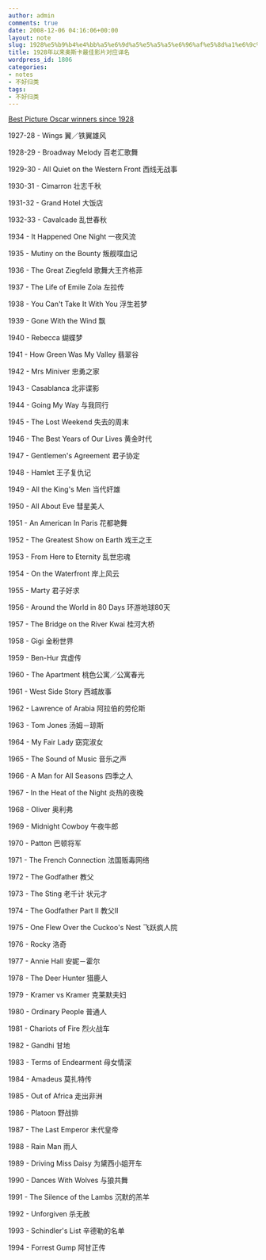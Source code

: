 ```yaml
---
author: admin
comments: true
date: 2008-12-06 04:16:06+00:00
layout: note
slug: 1928%e5%b9%b4%e4%bb%a5%e6%9d%a5%e5%a5%a5%e6%96%af%e5%8d%a1%e6%9c%80%e4%bd%b3%e5%bd%b1%e7%89%87%e5%af%b9%e5%ba%94%e8%af%91%e5%90%8d
title: 1928年以来奥斯卡最佳影片对应译名
wordpress_id: 1806
categories:
- notes
- 不好归类
tags:
- 不好归类
---
```


[Best Picture Oscar winners since 1928](http://www.usatoday.com/life/special/l96os039.htm)  


1927-28 - Wings 翼／铁翼雄风  
  
1928-29 - Broadway Melody 百老汇歌舞  
  
1929-30 - All Quiet on the Western Front 西线无战事  
  
1930-31 - Cimarron 壮志千秋  
  
1931-32 - Grand Hotel 大饭店  
  
1932-33 - Cavalcade 乱世春秋  
  
1934 - It Happened One Night 一夜风流  
  
1935 - Mutiny on the Bounty 叛舰喋血记  
  
1936 - The Great Ziegfeld 歌舞大王齐格菲  
  
1937 - The Life of Emile Zola 左拉传  
  
1938 - You Can't Take It With You 浮生若梦  
  
1939 - Gone With the Wind 飘  
  
1940 - Rebecca 蝴蝶梦  
  
1941 - How Green Was My Valley 翡翠谷  
  
1942 - Mrs Miniver 忠勇之家  
  
1943 - Casablanca 北非谍影  
  
1944 - Going My Way 与我同行  
  
1945 - The Lost Weekend 失去的周末  
  
1946 - The Best Years of Our Lives 黄金时代  
  
1947 - Gentlemen's Agreement 君子协定  
  
1948 - Hamlet 王子复仇记  
  
1949 - All the King's Men 当代奸雄  
  
1950 - All About Eve 彗星美人  
  
1951 - An American In Paris 花都艳舞  
  
1952 - The Greatest Show on Earth 戏王之王  
  
1953 - From Here to Eternity 乱世忠魂  
  
1954 - On the Waterfront 岸上风云  
  
1955 - Marty 君子好求  
  
1956 - Around the World in 80 Days 环游地球80天  
  
1957 - The Bridge on the River Kwai 桂河大桥  
  
1958 - Gigi 金粉世界  
  
1959 - Ben-Hur 宾虚传  
  
1960 - The Apartment 桃色公寓／公寓春光  
  
1961 - West Side Story 西城故事  
  
1962 - Lawrence of Arabia 阿拉伯的劳伦斯  
  
1963 - Tom Jones 汤姆－琼斯  
  
1964 - My Fair Lady 窈窕淑女  
  
1965 - The Sound of Music 音乐之声  
  
1966 - A Man for All Seasons 四季之人  
  
1967 - In the Heat of the Night 炎热的夜晚  
  
1968 - Oliver 奥利弗  
  
1969 - Midnight Cowboy 午夜牛郎  
  
1970 - Patton 巴顿将军  
  
1971 - The French Connection 法国贩毒网络  
  
1972 - The Godfather 教父  
  
1973 - The Sting 老千计 状元才  
  
1974 - The Godfather Part II 教父II  
  
1975 - One Flew Over the Cuckoo's Nest 飞跃疯人院  
  
1976 - Rocky 洛奇  
  
1977 - Annie Hall 安妮－霍尔  
  
1978 - The Deer Hunter 猎鹿人  
  
1979 - Kramer vs Kramer 克莱默夫妇  
  
1980 - Ordinary People 普通人  
  
1981 - Chariots of Fire 烈火战车  
  
1982 - Gandhi 甘地  
  
1983 - Terms of Endearment 母女情深  
  
1984 - Amadeus 莫扎特传  
  
1985 - Out of Africa 走出非洲  
  
1986 - Platoon 野战排  
  
1987 - The Last Emperor 末代皇帝  
  
1988 - Rain Man 雨人  
  
1989 - Driving Miss Daisy 为黛西小姐开车  
  
1990 - Dances With Wolves 与狼共舞  
  
1991 - The Silence of the Lambs 沉默的羔羊  
  
1992 - Unforgiven 杀无赦  
  
1993 - Schindler's List 辛德勒的名单  
  
1994 - Forrest Gump 阿甘正传  

